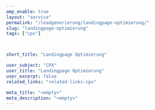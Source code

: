 ```yaml
---
amp_enable: true
layout: "service"
permalink: "/leadgenerierung/landingpage-optimierung/"
slug: "landingpage-optimierung"
tags: ["cpx"]



short_title: "Landingpage Optimierung"

user_subject: "CPX"
user_title: "Landingpage Optimierung"
user_excerpt: false
related_links: "related-links-cpx"

meta_title: "<empty>"
meta_description: "<empty>"
---
```

